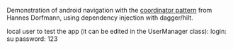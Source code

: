 Demonstration of android navigation with the [coordinator pattern](https://hannesdorfmann.com/android/coordinators-android/) from Hannes Dorfmann, using dependency injection with dagger/hilt.

local user to test the app (it can be edited in the UserManager class): login: su password: 123
